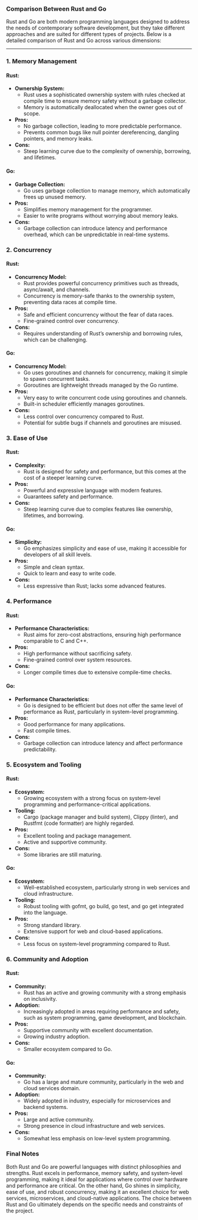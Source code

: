### Comparison Between Rust and Go

Rust and Go are both modern programming languages designed to address the needs of contemporary software development, but they take different approaches and are suited for different types of projects. Below is a detailed comparison of Rust and Go across various dimensions:

---

### 1. **Memory Management**

#### Rust:
   - **Ownership System:**
     - Rust uses a sophisticated ownership system with rules checked at compile time to ensure memory safety without a garbage collector.
     - Memory is automatically deallocated when the owner goes out of scope.
   - **Pros:**
     - No garbage collection, leading to more predictable performance.
     - Prevents common bugs like null pointer dereferencing, dangling pointers, and memory leaks.
   - **Cons:**
     - Steep learning curve due to the complexity of ownership, borrowing, and lifetimes.

#### Go:
   - **Garbage Collection:**
     - Go uses garbage collection to manage memory, which automatically frees up unused memory.
   - **Pros:**
     - Simplifies memory management for the programmer.
     - Easier to write programs without worrying about memory leaks.
   - **Cons:**
     - Garbage collection can introduce latency and performance overhead, which can be unpredictable in real-time systems.

### 2. **Concurrency**

#### Rust:
   - **Concurrency Model:**
     - Rust provides powerful concurrency primitives such as threads, async/await, and channels.
     - Concurrency is memory-safe thanks to the ownership system, preventing data races at compile time.
   - **Pros:**
     - Safe and efficient concurrency without the fear of data races.
     - Fine-grained control over concurrency.
   - **Cons:**
     - Requires understanding of Rust’s ownership and borrowing rules, which can be challenging.

#### Go:
   - **Concurrency Model:**
     - Go uses goroutines and channels for concurrency, making it simple to spawn concurrent tasks.
     - Goroutines are lightweight threads managed by the Go runtime.
   - **Pros:**
     - Very easy to write concurrent code using goroutines and channels.
     - Built-in scheduler efficiently manages goroutines.
   - **Cons:**
     - Less control over concurrency compared to Rust.
     - Potential for subtle bugs if channels and goroutines are misused.

### 3. **Ease of Use**

#### Rust:
   - **Complexity:**
     - Rust is designed for safety and performance, but this comes at the cost of a steeper learning curve.
   - **Pros:**
     - Powerful and expressive language with modern features.
     - Guarantees safety and performance.
   - **Cons:**
     - Steep learning curve due to complex features like ownership, lifetimes, and borrowing.

#### Go:
   - **Simplicity:**
     - Go emphasizes simplicity and ease of use, making it accessible for developers of all skill levels.
   - **Pros:**
     - Simple and clean syntax.
     - Quick to learn and easy to write code.
   - **Cons:**
     - Less expressive than Rust; lacks some advanced features.

### 4. **Performance**

#### Rust:
   - **Performance Characteristics:**
     - Rust aims for zero-cost abstractions, ensuring high performance comparable to C and C++.
   - **Pros:**
     - High performance without sacrificing safety.
     - Fine-grained control over system resources.
   - **Cons:**
     - Longer compile times due to extensive compile-time checks.

#### Go:
   - **Performance Characteristics:**
     - Go is designed to be efficient but does not offer the same level of performance as Rust, particularly in system-level programming.
   - **Pros:**
     - Good performance for many applications.
     - Fast compile times.
   - **Cons:**
     - Garbage collection can introduce latency and affect performance predictability.

### 5. **Ecosystem and Tooling**

#### Rust:
   - **Ecosystem:**
     - Growing ecosystem with a strong focus on system-level programming and performance-critical applications.
   - **Tooling:**
     - Cargo (package manager and build system), Clippy (linter), and Rustfmt (code formatter) are highly regarded.
   - **Pros:**
     - Excellent tooling and package management.
     - Active and supportive community.
   - **Cons:**
     - Some libraries are still maturing.

#### Go:
   - **Ecosystem:**
     - Well-established ecosystem, particularly strong in web services and cloud infrastructure.
   - **Tooling:**
     - Robust tooling with gofmt, go build, go test, and go get integrated into the language.
   - **Pros:**
     - Strong standard library.
     - Extensive support for web and cloud-based applications.
   - **Cons:**
     - Less focus on system-level programming compared to Rust.

### 6. **Community and Adoption**

#### Rust:
   - **Community:**
     - Rust has an active and growing community with a strong emphasis on inclusivity.
   - **Adoption:**
     - Increasingly adopted in areas requiring performance and safety, such as system programming, game development, and blockchain.
   - **Pros:**
     - Supportive community with excellent documentation.
     - Growing industry adoption.
   - **Cons:**
     - Smaller ecosystem compared to Go.

#### Go:
   - **Community:**
     - Go has a large and mature community, particularly in the web and cloud services domain.
   - **Adoption:**
     - Widely adopted in industry, especially for microservices and backend systems.
   - **Pros:**
     - Large and active community.
     - Strong presence in cloud infrastructure and web services.
   - **Cons:**
     - Somewhat less emphasis on low-level system programming.

### Final Notes

Both Rust and Go are powerful languages with distinct philosophies and strengths. Rust excels in performance, memory safety, and system-level programming, making it ideal for applications where control over hardware and performance are critical. On the other hand, Go shines in simplicity, ease of use, and robust concurrency, making it an excellent choice for web services, microservices, and cloud-native applications. The choice between Rust and Go ultimately depends on the specific needs and constraints of the project.

